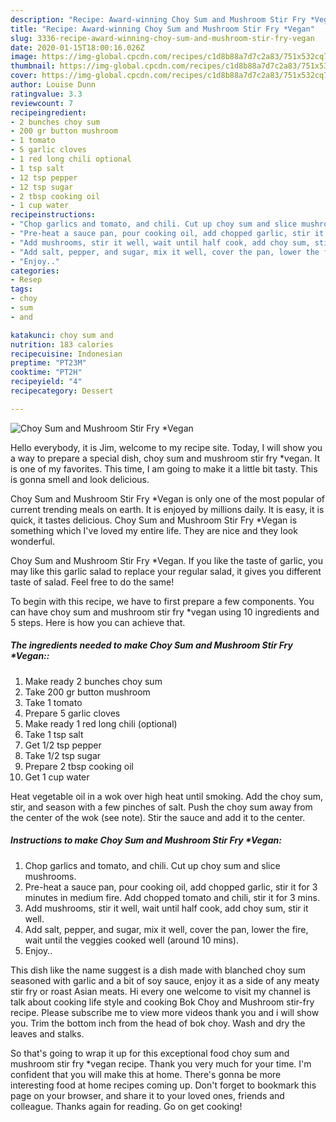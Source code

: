 ```yaml
---
description: "Recipe: Award-winning Choy Sum and Mushroom Stir Fry *Vegan"
title: "Recipe: Award-winning Choy Sum and Mushroom Stir Fry *Vegan"
slug: 3336-recipe-award-winning-choy-sum-and-mushroom-stir-fry-vegan
date: 2020-01-15T18:00:16.026Z
image: https://img-global.cpcdn.com/recipes/c1d8b88a7d7c2a83/751x532cq70/choy-sum-and-mushroom-stir-fry-vegan-recipe-main-photo.jpg
thumbnail: https://img-global.cpcdn.com/recipes/c1d8b88a7d7c2a83/751x532cq70/choy-sum-and-mushroom-stir-fry-vegan-recipe-main-photo.jpg
cover: https://img-global.cpcdn.com/recipes/c1d8b88a7d7c2a83/751x532cq70/choy-sum-and-mushroom-stir-fry-vegan-recipe-main-photo.jpg
author: Louise Dunn
ratingvalue: 3.3
reviewcount: 7
recipeingredient:
- 2 bunches choy sum
- 200 gr button mushroom
- 1 tomato
- 5 garlic cloves
- 1 red long chili optional
- 1 tsp salt
- 12 tsp pepper
- 12 tsp sugar
- 2 tbsp cooking oil
- 1 cup water
recipeinstructions:
- "Chop garlics and tomato, and chili. Cut up choy sum and slice mushrooms."
- "Pre-heat a sauce pan, pour cooking oil, add chopped garlic, stir it for 3 minutes in medium fire. Add chopped tomato and chili, stir it for 3 mins."
- "Add mushrooms, stir it well, wait until half cook, add choy sum, stir it well."
- "Add salt, pepper, and sugar, mix it well, cover the pan, lower the fire, wait until the veggies cooked well (around 10 mins)."
- "Enjoy.."
categories:
- Resep
tags:
- choy
- sum
- and

katakunci: choy sum and
nutrition: 183 calories
recipecuisine: Indonesian
preptime: "PT23M"
cooktime: "PT2H"
recipeyield: "4"
recipecategory: Dessert

---
```



![Choy Sum and Mushroom Stir Fry *Vegan](https://img-global.cpcdn.com/recipes/c1d8b88a7d7c2a83/751x532cq70/choy-sum-and-mushroom-stir-fry-vegan-recipe-main-photo.jpg)

Hello everybody, it is Jim, welcome to my recipe site. Today, I will show you a way to prepare a special dish, choy sum and mushroom stir fry *vegan. It is one of my favorites. This time, I am going to make it a little bit tasty. This is gonna smell and look delicious.

Choy Sum and Mushroom Stir Fry *Vegan is only one of the most popular of current trending meals on earth. It is enjoyed by millions daily. It is easy, it is quick, it tastes delicious. Choy Sum and Mushroom Stir Fry *Vegan is something which I've loved my entire life. They are nice and they look wonderful.

Choy Sum and Mushroom Stir Fry *Vegan. If you like the taste of garlic, you may like this garlic salad to replace your regular salad, it gives you different taste of salad. Feel free to do the same!


To begin with this recipe, we have to first prepare a few components. You can have choy sum and mushroom stir fry *vegan using 10 ingredients and 5 steps. Here is how you can achieve that.

##### The ingredients needed to make Choy Sum and Mushroom Stir Fry *Vegan::

1. Make ready 2 bunches choy sum
1. Take 200 gr button mushroom
1. Take 1 tomato
1. Prepare 5 garlic cloves
1. Make ready 1 red long chili (optional)
1. Take 1 tsp salt
1. Get 1/2 tsp pepper
1. Take 1/2 tsp sugar
1. Prepare 2 tbsp cooking oil
1. Get 1 cup water


Heat vegetable oil in a wok over high heat until smoking. Add the choy sum, stir, and season with a few pinches of salt. Push the choy sum away from the center of the wok (see note). Stir the sauce and add it to the center. 

##### Instructions to make Choy Sum and Mushroom Stir Fry *Vegan:

1. Chop garlics and tomato, and chili. Cut up choy sum and slice mushrooms.
1. Pre-heat a sauce pan, pour cooking oil, add chopped garlic, stir it for 3 minutes in medium fire. Add chopped tomato and chili, stir it for 3 mins.
1. Add mushrooms, stir it well, wait until half cook, add choy sum, stir it well.
1. Add salt, pepper, and sugar, mix it well, cover the pan, lower the fire, wait until the veggies cooked well (around 10 mins).
1. Enjoy..


This dish like the name suggest is a dish made with blanched choy sum seasoned with garlic and a bit of soy sauce, enjoy it as a side of any meaty stir fry or roast Asian meats. Hi every one welcome to visit my channel is talk about cooking life style and cooking Bok Choy and Mushroom stir-fry recipe. Please subscribe me to view more videos thank you and i will show you. Trim the bottom inch from the head of bok choy. Wash and dry the leaves and stalks. 

So that's going to wrap it up for this exceptional food choy sum and mushroom stir fry *vegan recipe. Thank you very much for your time. I'm confident that you will make this at home. There's gonna be more interesting food at home recipes coming up. Don't forget to bookmark this page on your browser, and share it to your loved ones, friends and colleague. Thanks again for reading. Go on get cooking!
